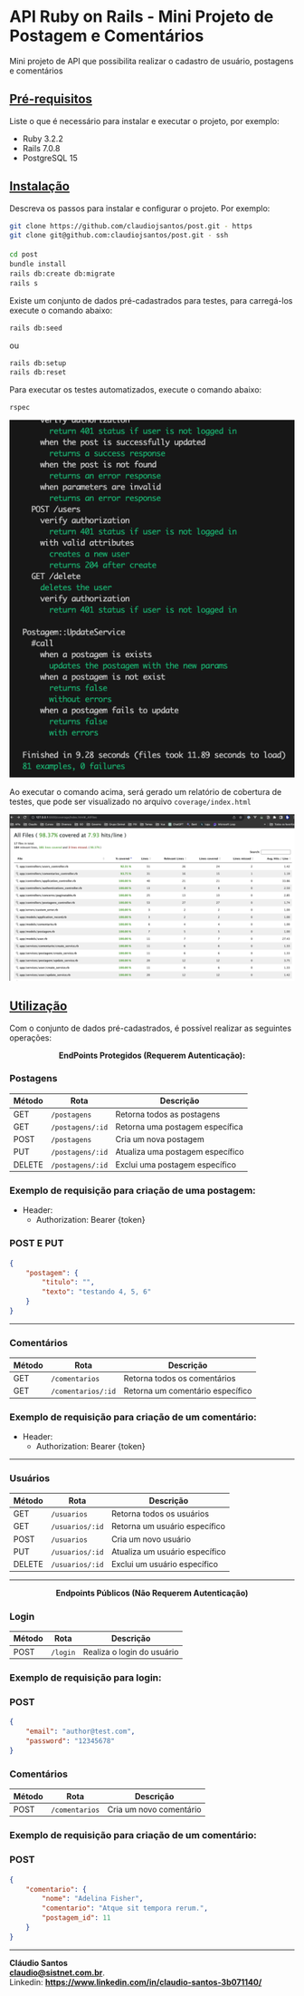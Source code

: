 # API Ruby on Rails - Mini Projeto de Postagem e Comentários

Mini projeto de API que possibilita realizar o cadastro de usuário, postagens e comentários

## <u>**Pré-requisitos**</u>

Liste o que é necessário para instalar e executar o projeto, por exemplo:
- Ruby 3.2.2
- Rails 7.0.8
- PostgreSQL 15

## <u>**Instalação**</u>

Descreva os passos para instalar e configurar o projeto. Por exemplo:

```sh
git clone https://github.com/claudiojsantos/post.git - https
git clone git@github.com:claudiojsantos/post.git - ssh

cd post
bundle install
rails db:create db:migrate
rails s
```

Existe um conjunto de dados pré-cadastrados para testes, para carregá-los execute o comando abaixo:

```sh
rails db:seed
```  
ou
```sh
rails db:setup
rails db:reset
```

Para executar os testes automatizados, execute o comando abaixo:

```sh
rspec
```

![RSpec](public/images/rspec.png)

Ao executar o comando acima, será gerado um relatório de cobertura de testes, que pode ser visualizado no arquivo `coverage/index.html`

![RSpec](public/images/coverage.png)

## <u>**Utilização**</u>

Com o conjunto de dados pré-cadastrados, é possível realizar as seguintes operações:

**<div align="center">EndPoints Protegidos (Requerem Autenticação):</div>**

### **Postagens**

| Método | Rota               | Descrição                          |
|--------|--------------------|------------------------------------|
| GET    | `/postagens`       | Retorna todos as postagens         |
| GET    | `/postagens/:id`   | Retorna uma postagem específica    |
| POST   | `/postagens`       | Cria um nova postagem              |
| PUT    | `/postagens/:id`   | Atualiza uma postagem específico   |
| DELETE | `/postagens/:id`   | Exclui uma postagem específico     |

### Exemplo de requisição para criação de uma postagem:

- Header:
  - Authorization: Bearer {token}

### POST E PUT

```json
{
    "postagem": {
        "titulo": "",
        "texto": "testando 4, 5, 6"
    }
}
```

---
### **Comentários**

| Método | Rota               | Descrição                          |
|--------|--------------------|------------------------------------|
| GET    | `/comentarios`     | Retorna todos os comentários       |
| GET    | `/comentarios/:id` | Retorna um comentário específico   |

### Exemplo de requisição para criação de um comentário:

- Header:
  - Authorization: Bearer {token}

---
### **Usuários**

| Método | Rota               | Descrição                          |
|--------|--------------------|------------------------------------|
| GET    | `/usuarios`        | Retorna todos os usuários          |
| GET    | `/usuarios/:id`    | Retorna um usuário específico      |
| POST   | `/usuarios`        | Cria um novo usuário               |
| PUT    | `/usuarios/:id`    | Atualiza um usuário específico     |
| DELETE | `/usuarios/:id`    | Exclui um usuário específico       |

---

**<div align="center">Endpoints Públicos (Não Requerem Autenticação)</div>**
### **Login**

| Método | Rota               | Descrição                          |
|--------|--------------------|------------------------------------|
| POST   | `/login`           | Realiza o login do usuário         |

### Exemplo de requisição para login:

### POST

```json
{
    "email": "author@test.com",
    "password": "12345678"
}
```

### **Comentários**

| Método | Rota               | Descrição                          |
|--------|--------------------|------------------------------------|
| POST   | `/comentarios`     | Cria um novo comentário            |

### Exemplo de requisição para criação de um comentário:

### POST

```json
{
    "comentario": {
        "nome": "Adelina Fisher",
        "comentario": "Atque sit tempora rerum.",
        "postagem_id": 11
    }
}
```

---
**Cláudio Santos**  
**claudio@sistnet.com.br**.  
Linkedin: **https://www.linkedin.com/in/claudio-santos-3b071140/**

